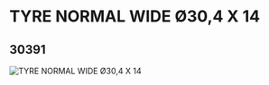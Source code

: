 # TYRE NORMAL WIDE Ø30,4 X 14
## 30391
![TYRE NORMAL WIDE Ø30,4 X 14](https://lc-www-live-s.legocdn.com/media/bricks/5/2/4140670.jpg)
